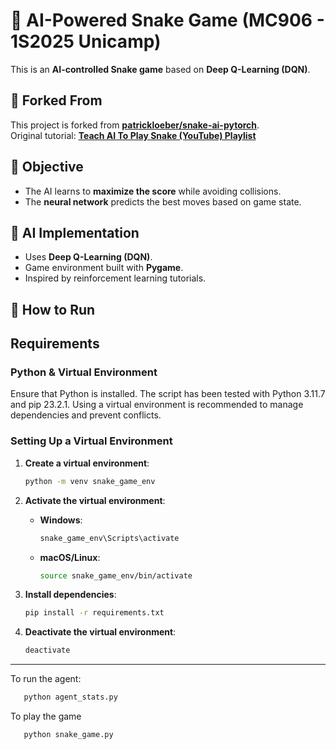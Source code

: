 # 🐍 AI-Powered Snake Game (MC906 - 1S2025 Unicamp)

This is an **AI-controlled Snake game** based on **Deep Q-Learning (DQN)**.

## 🔗 Forked From  
This project is forked from **[patrickloeber/snake-ai-pytorch](https://github.com/patrickloeber/snake-ai-pytorch)**.  
Original tutorial: **[Teach AI To Play Snake (YouTube) Playlist](https://www.youtube.com/playlist?list=PLqnslRFeH2UrDh7vUmJ60YrmWd64mTTKV)**

## 🎯 Objective
- The AI learns to **maximize the score** while avoiding collisions.
- The **neural network** predicts the best moves based on game state.

## 🧠 AI Implementation
- Uses **Deep Q-Learning (DQN)**.
- Game environment built with **Pygame**.
- Inspired by reinforcement learning tutorials.

## 🚀 How to Run

## Requirements
### Python & Virtual Environment
Ensure that Python is installed. The script has been tested with Python 3.11.7 and pip 23.2.1. Using a virtual environment is recommended to manage dependencies and prevent conflicts.

### Setting Up a Virtual Environment

1. **Create a virtual environment**:
   ```bash
   python -m venv snake_game_env
   ```

2. **Activate the virtual environment**:
   - **Windows**:
     ```bash
     snake_game_env\Scripts\activate
     ```
   - **macOS/Linux**:
     ```bash
     source snake_game_env/bin/activate
     ```

3. **Install dependencies**:
   ```bash
   pip install -r requirements.txt
   ```

4. **Deactivate the virtual environment**:
   ```bash
   deactivate
   ```

---

To run the agent:
```bash
   python agent_stats.py
```

To play the game
```bash
   python snake_game.py
```



